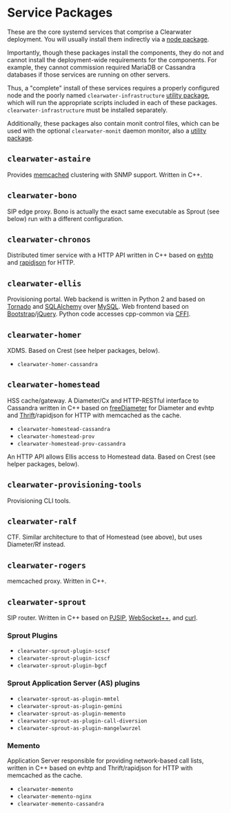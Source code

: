 Service Packages
================

These are the core systemd services that comprise a Clearwater deployment. You will usually install
them indirectly via a [node package](node-packages.md).

Importantly, though these packages install the components, they do not and cannot install the
deployment-wide requirements for the components. For example, they cannot commission required
MariaDB or Cassandra databases if those services are running on other servers.

Thus, a "complete" install of these services requires a properly configured node and the
poorly named `clearwater-infrastructure` [utility package](utility-packages.md), which will run the
appropriate scripts included in each of these packages. `clearwater-infrastructure` must be
installed separately. 

Additionally, these packages also contain monit control files, which can be used with the
optional `clearwater-monit` daemon monitor, also a [utility package](utility-packages.md).


`clearwater-astaire`
--------------------

Provides [memcached](https://memcached.org/) clustering with SNMP support. Written in C++.


`clearwater-bono`
-----------------

SIP edge proxy. Bono is actually the exact same executable as Sprout (see below) run with a
different configuration.


`clearwater-chronos`
--------------------

Distributed timer service with a HTTP API written in C++ based on
[evhtp](https://github.com/criticalstack/libevhtp) and [rapidjson](http://rapidjson.org/) for HTTP.


`clearwater-ellis`
------------------

Provisioning portal. Web backend is written in Python 2 and based on
[Tornado](http://www.tornadoweb.org/) and [SQLAlchemy](https://www.sqlalchemy.org/) over
[MySQL](https://www.mysql.com/). Web frontend based on
[Bootstrap](https://getbootstrap.com/)/[jQuery](https://jquery.com/). Python code accesses
cpp-common via [CFFI](https://cffi.readthedocs.io/).


`clearwater-homer`
------------------

XDMS. Based on Crest (see helper packages, below).

* `clearwater-homer-cassandra`


`clearwater-homestead`
----------------------

HSS cache/gateway. A Diameter/Cx and HTTP-RESTful interface to Cassandra written in C++ based on
[freeDiameter](http://www.freediameter.net/) for Diameter and evhtp and
[Thrift](http://thrift.apache.org/)/rapidjson for HTTP with memcached as the cache.

* `clearwater-homestead-cassandra`
* `clearwater-homestead-prov`
* `clearwater-homestead-prov-cassandra`

An HTTP API allows Ellis access to Homestead data. Based on Crest (see helper packages, below).


`clearwater-provisioning-tools`
-------------------------------

Provisioning CLI tools.


`clearwater-ralf`
-----------------

CTF. Similar architecture to that of Homestead (see above), but uses Diameter/Rf instead.


`clearwater-rogers`
-------------------

memcached proxy. Written in C++.


`clearwater-sprout`
-------------------

SIP router. Written in C++ based on [PJSIP](http://www.pjsip.org/),
[WebSocket++](https://www.zaphoyd.com/websocketpp), and [curl](https://curl.haxx.se/).

### Sprout Plugins

* `clearwater-sprout-plugin-scscf`
* `clearwater-sprout-plugin-icscf`
* `clearwater-sprout-plugin-bgcf`

### Sprout Application Server (AS) plugins

* `clearwater-sprout-as-plugin-mmtel`
* `clearwater-sprout-as-plugin-gemini`
* `clearwater-sprout-as-plugin-memento`
* `clearwater-sprout-as-plugin-call-diversion`
* `clearwater-sprout-as-plugin-mangelwurzel`

### Memento

Application Server responsible for providing network-based call lists, written in C++ based on
evhtp and Thrift/rapidjson for HTTP with memcached as the cache.

* `clearwater-memento`
* `clearwater-memento-nginx`
* `clearwater-memento-cassandra`
